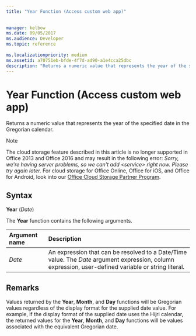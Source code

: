 ```yaml
---
title: "Year Function (Access custom web app)"
 
 
manager: kelbow
ms.date: 09/05/2017
ms.audience: Developer
ms.topic: reference
  
ms.localizationpriority: medium
ms.assetid: a70751eb-bfde-4f7d-ad90-a1e4cca25dbc
description: "Returns a numeric value that represents the year of the specified date in the Gregorian calendar."
---
```


# Year Function (Access custom web app)

Returns a numeric value that represents the year of the specified date in the Gregorian calendar.
  
> [!NOTE]
> The cloud storage feature described in this article is no longer supported in Office 2013 and Office 2016 and may result in the following error:
> *Sorry, we're having server problems, so we can't add \<service\> right now. Please try again later.*
> For cloud storage for Office Online, Office for iOS, and Office for Android, look into our [Office Cloud Storage Partner Program](https://dev.office.com/programs/officecloudstorage).
  
## Syntax

 **Year** (*Date*)
  
The **Year** function contains the following arguments.
  
|**Argument name**|**Description**|
|:-----|:-----|
| *Date*  <br/> |An expression that can be resolved to a Date/Time value. The *Date*  argument expression, column expression, user-defined variable or string literal.  <br/> |

## Remarks

Values returned by the **Year**, **Month**, and **Day** functions will be Gregorian values regardless of the display format for the supplied date value. For example, if the display format of the supplied date uses the Hijri calendar, the returned values for the **Year**, **Month**, and **Day** functions will be values associated with the equivalent Gregorian date.
  